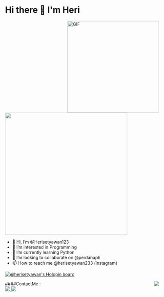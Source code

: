 <h1 style="center">
    Hi there 👋 I'm Heri
</h1>


<img align="right" height="300"  alt="GIF" src="https://i.pinimg.com/originals/7f/9b/92/7f9b92e6d10799bd7d3c47433fb3e020.gif" />

<img align="center" src="https://github-readme-stats.vercel.app/api?username=Herisetyawan123&show_icons=true&theme=radical" width="400">

- 👋 Hi, I’m @Herisetyawan123
- 👀 I’m interested in Programming
- 🌱 I’m currently learning Python
- 💞️ I’m looking to collaborate on @perdanaph
- 📫 How to reach me @herisetyawan233 (instagram)


[![@herisetyawan's Holopin board](https://holopin.io/api/user/board?user=herisetyawan)](https://holopin.io/@herisetyawan)

<img align="right" src="https://github-readme-stats.vercel.app/api/top-langs/?username=Herisetyawan123&layout=compact&theme=dracula" />

####ContactMe :
<br>
<a href="https://www.instagram.com/herisetyawan233/">
    <img src="https://img.shields.io/badge/herisetyawan233-bc2a8d?style=for-the-badge&logo=instagram&logoColor=white" />
</a>
<a href="https://wa.me/6283853797950">
    <img src="https://img.shields.io/badge/herisetyawan233-bc2a8d?style=for-the-badge&logo=whatsapp&logoColor=white" />
</a>





<!---
Herisetyawan123/Herisetyawan123 is a ✨ special ✨ repository because its `README.md` (this file) appears on your GitHub profile.
You can click the Preview link to take a look at your changes.
--->
